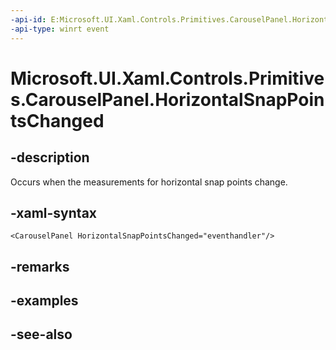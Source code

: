 ```yaml
---
-api-id: E:Microsoft.UI.Xaml.Controls.Primitives.CarouselPanel.HorizontalSnapPointsChanged
-api-type: winrt event
---
```


<!-- Event syntax
public event Windows.Foundation.EventHandler HorizontalSnapPointsChanged<object>
-->

# Microsoft.UI.Xaml.Controls.Primitives.CarouselPanel.HorizontalSnapPointsChanged

## -description
Occurs when the measurements for horizontal snap points change.

## -xaml-syntax
```xaml
<CarouselPanel HorizontalSnapPointsChanged="eventhandler"/>
```


## -remarks

## -examples

## -see-also
